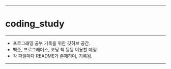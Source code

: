 ----------
# coding_study
----------

* 프로그래밍 공부 기록을 위한 깃허브 공간.
* 백준, 프로그래머스, 코딩 책 등등 이용할 예정.
* 각 파일마다 README가 존재하며, 기록됨.

----------